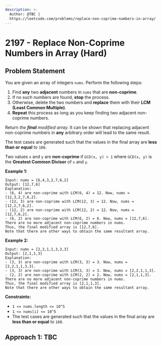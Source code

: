 ```yaml
---
description: >-
  Author: @TBC |
  https://leetcode.com/problems/replace-non-coprime-numbers-in-array/
---
```


# 2197 - Replace Non-Coprime Numbers in Array (Hard)

## Problem Statement

You are given an array of integers `nums`. Perform the following steps:

1. Find **any** two **adjacent** numbers in `nums` that are **non-coprime**.
2. If no such numbers are found, **stop** the process.
3. Otherwise, delete the two numbers and **replace** them with their **LCM (Least Common Multiple)**.
4. **Repeat** this process as long as you keep finding two adjacent non-coprime numbers.

Return _the **final** modified array._ It can be shown that replacing adjacent non-coprime numbers in **any** arbitrary order will lead to the same result.

The test cases are generated such that the values in the final array are **less than or equal** to `108`.

Two values `x` and `y` are **non-coprime** if `GCD(x, y) > 1` where `GCD(x, y)` is the **Greatest Common Divisor** of `x` and `y`.

&#x20;

**Example 1:**

```
Input: nums = [6,4,3,2,7,6,2]
Output: [12,7,6]
Explanation: 
- (6, 4) are non-coprime with LCM(6, 4) = 12. Now, nums = [12,3,2,7,6,2].
- (12, 3) are non-coprime with LCM(12, 3) = 12. Now, nums = [12,2,7,6,2].
- (12, 2) are non-coprime with LCM(12, 2) = 12. Now, nums = [12,7,6,2].
- (6, 2) are non-coprime with LCM(6, 2) = 6. Now, nums = [12,7,6].
There are no more adjacent non-coprime numbers in nums.
Thus, the final modified array is [12,7,6].
Note that there are other ways to obtain the same resultant array.
```

**Example 2:**

```
Input: nums = [2,2,1,1,3,3,3]
Output: [2,1,1,3]
Explanation: 
- (3, 3) are non-coprime with LCM(3, 3) = 3. Now, nums = [2,2,1,1,3,3].
- (3, 3) are non-coprime with LCM(3, 3) = 3. Now, nums = [2,2,1,1,3].
- (2, 2) are non-coprime with LCM(2, 2) = 2. Now, nums = [2,1,1,3].
There are no more adjacent non-coprime numbers in nums.
Thus, the final modified array is [2,1,1,3].
Note that there are other ways to obtain the same resultant array.
```

**Constraints:**

* `1 <= nums.length <= 10^5`
* `1 <= nums[i] <= 10^5`
* The test cases are generated such that the values in the final array are **less than or equal** to `108`.

## Approach 1: TBC
